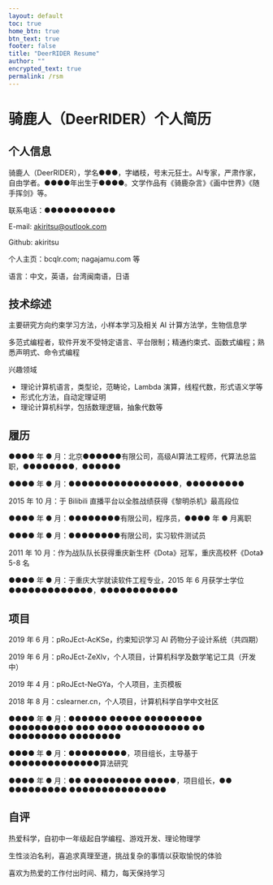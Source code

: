 ```yaml
---
layout: default
toc: true
home_btn: true
btn_text: true
footer: false
title: "DeerRIDER Resume"
author: ""
encrypted_text: true
permalink: /rsm
---
```


# 骑鹿人（DeerRIDER）个人简历

## 个人信息

<p class="encrypted" id="kzU+2iNbOO4yK9Ab8yASuwIrgv2aPvfcM/GIN8kZQZ8BCdbA53bAl1GSPDDrDKsTh2VWDe+5+IMqNqT23AEowVaQFiZq1Y7M1mGsWe+jS4pfa43Vte8Aib0epXb7NGM1uT7bVKHZ3XnM07UQaoVLojteibKXgZEKcFWOa49nxjfvouEsS4bxsUfCq9Co3GG7lB0Uyd0GPuyXL04/E4qsI5w0u2qPO2gmhhTBj0++S57aBT/X2U0slM/Bgy+Rn2a1ALjHV/cT1/cZNy9SVg15IVEIq8KpujpXlPrxEaLj4TL4eyFt0rCuLOCiT0hPiwCfHnGrOImcQ=">骑鹿人（DeerRIDER），学名●●●，字崷枝，号末元狂士。AI专家，严肃作家，自由学者。●●●●年出生于●●●●。文学作品有《骑鹿杂言》《画中世界》《随手挥剑》等。</p>

<p class="encrypted" id="c5f2ntTphWobW5T8HRsPDg0mDngXFaoz2Bq0DiBA/vEm1crOyb6U6U3qjAXFd8qGwR4Q==">联系电话：●●●●●●●●●●●</p>

E-mail: akiritsu@outlook.com

Github: akiritsu

个人主页：bcqlr.com; nagajamu.com 等

语言：中文，英语，台湾闽南语，日语

## 技术综述

主要研究方向约束学习方法，小样本学习及相关 AI 计算方法学，生物信息学

多范式编程者，软件开发不受特定语言、平台限制；精通约束式、函数式编程；熟悉声明式、命令式编程

兴趣领域

- 理论计算机语言，类型论，范畴论，Lambda 演算，线程代数，形式语义学等
- 形式化方法，自动定理证明
- 理论计算机科学，包括数理逻辑，抽象代数等

## 履历

<p class="encrypted" id="3x7GsRKphQT4Ts0SO+1NvAZ33looI7SsiZZTs3RpAICH7egi3Z+yoNvAT16xCdt/ZNT2cA6KhvNw/lhwjJeQoKbV81ekoeB+odThEPg23YpZ2/bTt+g08ackZfJTYK3eyUPcoOeyxJzjinSUjcLseK8XYJ0YKkzqPwTsngVbYISHG/H6iP7rT/BD4bN2E8YOrNE4xplpf5+STfjDU+ltpJorBJEGMkgFY1lTdIUsBUaN3B">●●●● 年 ● 月：北京●●●●●●有限公司，高级AI算法工程师，代算法总监职，●●●●●●●●，●●●●●●</p>

<p class="encrypted" id="3dh7Qs2wkez7XVvEBKQJUAtdORGNJf9fEBAyhFAmNrHXJ6DxvTZOlOQ7FNKf7XAErBrPZAB2F/R9BNMdLljNAmUKgzjhE1ZyMI/Q6JgTqUah6lWDsLwTqlD12Qx3P2FuZ/Pi/25JEw8uGlOtCzgqcfxNXrc5oV">●●●● 年 ● 月：●●●●●●●●●●●●●●●●●，●●●●●●●●●</p>

2015 年 10 月：于 Bilibili 直播平台以全胜战绩获得《黎明杀机》最高段位

<p class="encrypted" id="HPt1MQxoGCq30clineIS/AT7fJ+iz0FHXJeVWdqriMuU4QbOGd8XwZqKoq/hd1Y/9hdyF7uXpAYCVlG/iiHnF0mD5kiu91H8A2MPhPMx0q4PbvB1wqANtQwH/yK1jweTv+9lLP6k7d96bAkhxw9kRkgQ==">●●●● 年 ● 月：●●●●●●●●有限公司，程序员，●●●● 年 ● 月离职</p>
 
<p class="encrypted" id="Q87b266mbfQOXWDfnGt+fgaLvmJqAXKsvatG5ZKtnZTlnHQerc14aG9yZa43rAIg4tFqTkeDYFn+vK6BCS89nvOHQVqXIpIucHQHWnNJlSKCxlIV2kgq5oxC0htxlvPRPeFeyDog==">●●●● 年 ● 月：●●●●●●●●有限公司，实习软件测试员</p>

2011 年 10 月：作为战队队长获得重庆新生杯《Dota》冠军，重庆高校杯《Dota》5-8 名

<p class="encrypted" id="gt66JRPNd29FH5rWaRQpEQOv0s5EgQtzE4Oc3bcP+/LwiaDAwZ8gjW/OjNFVNnI/lVpMy1taOq5/pj1tw5enQX/qgjyX4JS/aomjpRrlo2xPzI/Z7oiWxUk0LHL6P7ZJvFGwbguE2rGc8pHCf4bVIlaJ4=">●●●● 年 ● 月：于重庆大学就读软件工程专业，2015 年 6 月获学士学位●●●●●●●●●●●●●，●●●●●●●●●●●●</p>

## 项目

2019 年 6 月：pRoJEct-AcKSe，约束知识学习 AI 药物分子设计系统（共四期）

2019 年 6 月：pRoJEct-ZeXIv，个人项目，计算机科学及数学笔记工具（开发中）

2019 年 4 月：pRoJEct-NeGYa，个人项目，主页模板

2018 年 8 月：cslearner.cn，个人项目，计算机科学自学中文社区

<p class="encrypted" id="QubrNYNQ+e1AWEm1YB2jJwSa3xqsXMV2SQaVIauUO0LdzZgR4IXSvdx+UFfLRpJrAJrWyojdy+bj8pJSCc/ADXlRd4/zGR88t1MXec2JVl10zLEnfPVw0Zn+4f/6DkAmkp4ZKGx9lS45cPHrcA5TvP292b0mXVPLIO">
●●●● 年 ● 月：●●●●●● ●●●●● ●●●●●●●●● ●●●●●●●●●● ●●● ●●●● ●●●●●●●●●● ●● ●●●●●●●●● ●●●●●●●●</p>

<p class="encrypted" id="c+utJaCWHlZNUK7CqXtgOQ7oEuS3XuSp7pT3I8UcC3EDNPKlP9hqEKTE85pUzp43h3pJmKZlHU8hsagpCUMOvc+/wdL9AWreAxNRZG19R4/wK0Fv/yV3S7hQ8JbsbK0yQCS8Xo2J/Gm6DLtETG48jxrujZSw4nzsUcoLN01iypz8tGR/5rYt4rU6I=">
●●●● 年 ● 月：●●●●●●●●●，项目组长，主导基于●●●●●●●●●●●●●●算法研究</p>

<p class="encrypted" id="Ikjys6GRYeG7dNP4Itx2tgRRxcuzZakN4//1DKXMN6TojTJbXeWJdqCKQHOk2SJmGKVPZwzN8ktQdI7eLB8/tYKdBf/0gBASTnZQWvbHfcNOVJ7e+tQUWqauuQils5Y5xuDE3NO6YCo+KZ+h3ijhZIeZO2WuxY30/iJ3KcQ6+eyalMLMBHWY+tV+XHj9E=">
●●●● 年 ● 月：●● ●●●●●●●●● ●●●●●，项目组长，●● ●●●●●●●●● ●●●●●●●●●●●●●●●</p>


## 自评

热爱科学，自初中一年级起自学编程、游戏开发、理论物理学

生性淡泊名利，喜追求真理至道，挑战复杂的事情以获取愉悦的体验

喜欢为热爱的工作付出时间、精力，每天保持学习
